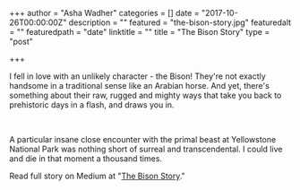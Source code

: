 +++
author = "Asha Wadher"
categories = []
date = "2017-10-26T00:00:00Z"
description = ""
featured = "the-bison-story.jpg"
featuredalt = ""
featuredpath = "date"
linktitle = ""
title = "The Bison Story"
type = "post"

+++
<p>
  I fell in love with an unlikely character - the Bison! They're not exactly handsome in a traditional sense like an Arabian horse. And yet, there's something about their raw, rugged and mighty ways that take you back to prehistoric days in a flash, and draws you in.
</p> 
<p>
  A particular insane close encounter with the primal beast at Yellowstone National Park was nothing short of surreal and transcendental. I could live and die in that moment a thousand times.
</p>

Read full story on Medium at "<a href="https://medium.com/@Twiztedmyrtle/the-bison-story-5fdd6fe15564" target="_blank">The Bison Story</a>."
